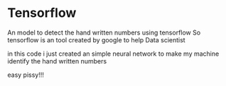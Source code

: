 # Tensorflow
An model to detect the hand written numbers using tensorflow
So tensorflow is an tool created by google to help Data scientist 

in this code i just created an simple neural network to make my machine identify 
the hand written numbers

easy pissy!!!
